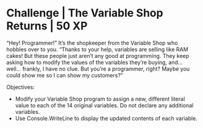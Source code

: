 # Challenge | The Variable Shop Returns | 50 XP

“Hey! Programmer!” It’s the shopkeeper from the Variable Shop who hobbles over to you. “Thanks to
your help, variables are selling like RAM cakes! But these people just aren’t any good at programming.
They keep asking how to modify the values of the variables they’re buying, and… well… frankly, I have no
clue. But you’re a programmer, right? Maybe you could show me so I can show my customers?”

Objectives:
- Modify your Variable Shop program to assign a new, different literal value to each of the 14 original
variables. Do not declare any additional variables.
- Use Console.WriteLine to display the updated contents of each variable.
